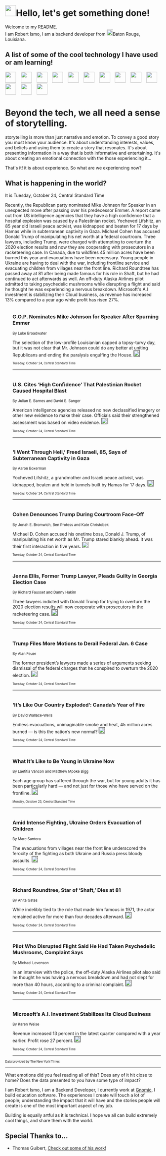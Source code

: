 <h1><img src="https://emojis.slackmojis.com/emojis/images/1643514375/3493/hot-coffee.gif?1643514375" width="35"/>Hello, let's get something done!</h1>

<p>Welcome to my README.<br/>
I am Robert Ismo, I am a backend developer from <img src="https://emojis.slackmojis.com/emojis/images/1638395689/50435/moulin_rouge.png?1638395689" width="20"/>Baton Rouge, Louisiana.</p>
<h2>A list of some of the cool technology I have used or am learning!</h2>
<p>
<img src="https://emojis.slackmojis.com/emojis/images/1643516091/21142/meow_bongotap.gif?1643516091" width="35" alt="">
<img src="https://img.shields.io/badge/Favorite%20Frontend%20Framework-SvelteKit-f83903" alt="">
<img src="https://img.shields.io/badge/Second%20Favorite-Vue-40b581" alt="">
<img src="https://img.shields.io/badge/Most%20Used%20Runtime-Nodejs-78b061" alt="">
<img src="https://emojis.slackmojis.com/emojis/images/1643517416/34482/fire.gif?1643517416" width="35" alt="">
<img src="https://img.shields.io/badge/Javascript%20But%20Better-Typescript-0078ca" alt="">
<img src="https://img.shields.io/badge/Favorite%20Language-Elixir-3e244d" alt="">
<img src="https://img.shields.io/badge/Containerize%20Everything-Docker-6ac9ef" alt="">
<img src="https://emojis.slackmojis.com/emojis/images/1643514596/5999/meow_party.gif?1643514596" width="35" alt="">
<img src="https://img.shields.io/badge/API%20Love%20Language-Graphql-de32a5" alt="">
<img src="https://img.shields.io/badge/Our%20Favorite%20Version%20Controller-Git-e94f33" alt="">
<img src="https://img.shields.io/badge/Favorite%20Database-Redis-d42d1d" alt="">
<img src="https://emojis.slackmojis.com/emojis/images/1643514559/5584/deployparrot.gif?1643514559" width="35" alt="">
<img src="https://img.shields.io/badge/Container%20Interstate-RabbitMQ-f66200" alt="">
<img src="https://img.shields.io/badge/Gotta%20Learn-Kubernetes-316adf" alt="">
<img src="https://img.shields.io/badge/Really%20Mature%20Now-WASM-654fef" alt="">
<img src="https://emojis.slackmojis.com/emojis/images/1666642497/61942/dance_vibe.gif?1666642497" width="35" alt="">
<img src="https://img.shields.io/badge/For%20My%20M1-ARM64-657d96" alt="">
<img src="https://img.shields.io/badge/Loving%20This%20So%20Much-TailwindCSS-17bcb5" alt="">
<img src="https://img.shields.io/badge/Cool%20Build%20Tool-Vite-f9cb24" alt="">
<img src="https://emojis.slackmojis.com/emojis/images/1669231376/62819/working-on-it.gif?1669231376" width="35" alt="">
<img src="https://img.shields.io/badge/Fun%20and%20Easy%20Database-MongoDB-5f8c49" alt="">
<img src="https://img.shields.io/badge/JS%20Life%20Support-NPM-c73737" alt="">
<img src="https://img.shields.io/badge/I%20Liked%20It-DynamoDB-0073b9" alt="">
<img src="https://emojis.slackmojis.com/emojis/images/1643514045/46/question.gif?1643514045" width="35" alt="">
<img src="https://img.shields.io/badge/cool-React-60d6f9" alt="">
<img src="https://img.shields.io/badge/Future%20Big%20Project-Lambda-f37e00" alt="">
<img src="https://img.shields.io/badge/NPM%20But%20Better-PNPM-f1aa07" alt="">
<img src="https://emojis.slackmojis.com/emojis/images/1643514943/9662/fbwow.gif?1643514943" width="35" alt="">
<img src="https://img.shields.io/badge/First%20Language-C-662079" alt="">
<img src="https://img.shields.io/badge/Where%20I%20Deploy%20Frontend-Vercel-000000" alt="">
<img src="https://img.shields.io/badge/Who%20Does%20not%20Want%20an%20App-Swift-f9492a" alt="">
<img src="https://emojis.slackmojis.com/emojis/images/1643514058/151/javascript.png?1643514058" width="35" alt="">
<img src="https://img.shields.io/badge/cool-Python-fbd542" alt="">
<img src="https://img.shields.io/badge/Favorite%20Something-Stripe-656cdc" alt="">
<img src="https://img.shields.io/badge/Of%20Course-HTML5-ed6327" alt="">
<img src="https://emojis.slackmojis.com/emojis/images/1660415405/60731/bomb.gif?1660415405" width="35" alt="">
<img src="https://img.shields.io/badge/hate-CSS-2964ec" alt="">
<img src="https://img.shields.io/badge/Learning-CircleCI-141215" alt="">
<img src="https://img.shields.io/badge/Learning-Rust-fbbb3b" alt="">
<img src="https://emojis.slackmojis.com/emojis/images/1660415397/60712/writing-hand.gif?1660415397" width="35" alt="">
<img src="https://img.shields.io/badge/Dev%20Browser%20of%20Choice-Firefox-cc4e26" alt="">
<img src="https://img.shields.io/badge/Recoverying%20From%20Windows-UNIX-1781e3" alt="">
<img src="https://img.shields.io/badge/LOVE-LogSeq-90c1c2" alt="">
<img src="https://emojis.slackmojis.com/emojis/images/1643514066/223/kirby.gif?1643514066" width="35" alt="">
<img src="https://img.shields.io/badge/Daily%20Driver-MacOS-e6e6e8" alt="">
<img src="https://img.shields.io/badge/Git%20Server-Github-000000" alt="">
<img src="https://img.shields.io/badge/enjoyable-EC2-f17428" alt="">
<img src="https://emojis.slackmojis.com/emojis/images/1643514239/2069/excited.gif?1643514239" width="35" alt="">
</p>
<h1>Beyond the tech, we all need a sense of storytelling.</h1>
<p>storytelling is more than just narrative and emotion. To convey a good story you must know your audience. It's about understanding interests, values, and beliefs and using them to create a story that resonates. It's about presenting information in a way that is both informative and entertaining. It's about creating an emotional connection with the those experiencing it...</p>
<p>That's it! it is about experience. So what are we experiencing now?</p>
<h2>What is happening in the world?</h2>
<p>It is Tuesday, October 24, Central Standard Time</p>
<p>
Recently, the Republican party nominated Mike Johnson for Speaker in an unexpected move after passing over his predecessor Emmer. A report came out from US intelligence agencies that they have a high confidence that a hospital explosion was caused by a Palestinian rocket. Yocheved Lifshitz, an 85 year old Israeli peace activist, was kidnapped and beaten for 17 days by Hamas while in subterranean captivity in Gaza. Michael Cohen has accused Donald Trump of manipulating his net worth at a federal courtroom. Three lawyers, including Trump, were charged with attempting to overturn the 2020 election results and now they are cooperating with prosecutors in a racketeering case. In Canada, due to wildfires 45 million acres have been burned this year and evacuations have been necessary. Young people in Ukraine are having to deal with the war, including frontline service and evacuating children from villages near the front line. Richard Roundtree has passed away at 81 after being made famous for his role in Shaft, but he had continued to act afterwards as well. An off-duty Alaska Airlines pilot admitted to taking psychedelic mushrooms while disrupting a flight and said he thought he was experiencing a nervous breakdown. Microsoft&#39;s A.I investment is stabilizing their Cloud business, as revenue has increased 13% compared to a year ago while profit has risen 27%.</p>
<ol>
<img src="https://img.shields.io/badge/-us-blue" alt="">
<h3>G.O.P. Nominates Mike Johnson for Speaker After Spurning Emmer</h3>
<sub>By Luke Broadwater</sub>
<p>The selection of the low-profile Louisianian capped a topsy-turvy day, but it was not clear that Mr. Johnson could do any better at uniting Republicans and ending the paralysis engulfing the House.  <a href=""><img src="https://developer.nytimes.com/files/poweredby_nytimes_30b.png?v=1583354208352" height="20"></a></p>
<sub><sub>Tuesday, October 24, Central Standard Time</sub></sub>
<hr/>
<img src="https://img.shields.io/badge/-us-blue" alt="">
<h3>U.S. Cites ‘High Confidence’ That Palestinian Rocket Caused Hospital Blast</h3>
<sub>By Julian E. Barnes and David E. Sanger</sub>
<p>American intelligence agencies released no new declassified imagery or other new evidence to make their case. Officials said their strengthened assessment was based on video evidence.  <a href=""><img src="https://developer.nytimes.com/files/poweredby_nytimes_30b.png?v=1583354208352" height="20"></a></p>
<sub><sub>Tuesday, October 24, Central Standard Time</sub></sub>
<hr/>
<img src="https://img.shields.io/badge/-world-blue" alt="">
<h3>‘I Went Through Hell,’ Freed Israeli, 85, Says of Subterranean Captivity in Gaza</h3>
<sub>By Aaron Boxerman</sub>
<p>Yocheved Lifshitz, a grandmother and Israeli peace activist, was kidnapped, beaten and held in tunnels built by Hamas for 17 days.  <a href=""><img src="https://developer.nytimes.com/files/poweredby_nytimes_30b.png?v=1583354208352" height="20"></a></p>
<sub><sub>Tuesday, October 24, Central Standard Time</sub></sub>
<hr/>
<img src="https://img.shields.io/badge/-nyregion-blue" alt="">
<h3>Cohen Denounces Trump During Courtroom Face-Off</h3>
<sub>By Jonah E. Bromwich, Ben Protess and Kate Christobek</sub>
<p>Michael D. Cohen accused his onetime boss, Donald J. Trump, of manipulating his net worth as Mr. Trump stared blankly ahead. It was their first interaction in five years.  <a href=""><img src="https://developer.nytimes.com/files/poweredby_nytimes_30b.png?v=1583354208352" height="20"></a></p>
<sub><sub>Tuesday, October 24, Central Standard Time</sub></sub>
<hr/>
<img src="https://img.shields.io/badge/-us-blue" alt="">
<h3>Jenna Ellis, Former Trump Lawyer, Pleads Guilty in Georgia Election Case</h3>
<sub>By Richard Fausset and Danny Hakim</sub>
<p>Three lawyers indicted with Donald Trump for trying to overturn the 2020 election results will now cooperate with prosecutors in the racketeering case.  <a href=""><img src="https://developer.nytimes.com/files/poweredby_nytimes_30b.png?v=1583354208352" height="20"></a></p>
<sub><sub>Tuesday, October 24, Central Standard Time</sub></sub>
<hr/>
<img src="https://img.shields.io/badge/-us-blue" alt="">
<h3>Trump Files More Motions to Derail Federal Jan. 6 Case</h3>
<sub>By Alan Feuer</sub>
<p>The former president’s lawyers made a series of arguments seeking dismissal of the federal charges that he conspired to overturn the 2020 election.  <a href=""><img src="https://developer.nytimes.com/files/poweredby_nytimes_30b.png?v=1583354208352" height="20"></a></p>
<sub><sub>Tuesday, October 24, Central Standard Time</sub></sub>
<hr/>
<img src="https://img.shields.io/badge/-magazine-blue" alt="">
<h3>‘It’s Like Our Country Exploded’: Canada’s Year of Fire</h3>
<sub>By David Wallace-Wells</sub>
<p>Endless evacuations, unimaginable smoke and heat, 45 million acres burned — is this the nation’s new normal?  <a href=""><img src="https://developer.nytimes.com/files/poweredby_nytimes_30b.png?v=1583354208352" height="20"></a></p>
<sub><sub>Tuesday, October 24, Central Standard Time</sub></sub>
<hr/>
<img src="https://img.shields.io/badge/-world-blue" alt="">
<h3>What It’s Like to Be Young in Ukraine Now</h3>
<sub>By Laetitia Vancon and Matthew Mpoke Bigg</sub>
<p>Each age group has suffered through the war, but for young adults it has been particularly hard — and not just for those who have served on the frontline.  <a href=""><img src="https://developer.nytimes.com/files/poweredby_nytimes_30b.png?v=1583354208352" height="20"></a></p>
<sub><sub>Monday, October 23, Central Standard Time</sub></sub>
<hr/>
<img src="https://img.shields.io/badge/-world-blue" alt="">
<h3>Amid Intense Fighting, Ukraine Orders Evacuation of Children</h3>
<sub>By Marc Santora</sub>
<p>The evacuations from villages near the front line underscored the ferocity of the fighting as both Ukraine and Russia press bloody assaults.  <a href=""><img src="https://developer.nytimes.com/files/poweredby_nytimes_30b.png?v=1583354208352" height="20"></a></p>
<sub><sub>Tuesday, October 24, Central Standard Time</sub></sub>
<hr/>
<img src="https://img.shields.io/badge/-arts-blue" alt="">
<h3>Richard Roundtree, Star of ‘Shaft,’ Dies at 81</h3>
<sub>By Anita Gates</sub>
<p>While indelibly tied to the role that made him famous in 1971, the actor remained active for more than four decades afterward.  <a href=""><img src="https://developer.nytimes.com/files/poweredby_nytimes_30b.png?v=1583354208352" height="20"></a></p>
<sub><sub>Tuesday, October 24, Central Standard Time</sub></sub>
<hr/>
<img src="https://img.shields.io/badge/-us-blue" alt="">
<h3>Pilot Who Disrupted Flight Said He Had Taken Psychedelic Mushrooms, Complaint Says</h3>
<sub>By Michael Levenson</sub>
<p>In an interview with the police, the off-duty Alaska Airlines pilot also said he thought he was having a nervous breakdown and had not slept for more than 40 hours, according to a criminal complaint.  <a href=""><img src="https://developer.nytimes.com/files/poweredby_nytimes_30b.png?v=1583354208352" height="20"></a></p>
<sub><sub>Tuesday, October 24, Central Standard Time</sub></sub>
<hr/>
<img src="https://img.shields.io/badge/-technology-blue" alt="">
<h3>Microsoft’s A.I. Investment Stabilizes Its Cloud Business</h3>
<sub>By Karen Weise</sub>
<p>Revenue increased 13 percent in the latest quarter compared with a year earlier. Profit rose 27 percent.  <a href=""><img src="https://developer.nytimes.com/files/poweredby_nytimes_30b.png?v=1583354208352" height="20"></a></p>
<sub><sub>Tuesday, October 24, Central Standard Time</sub></sub>
<hr/>
</ol>
<a href="https://developer.nytimes.com"><sub><sub>Data provided by The New York Times</sub></sub></a>
<hr/>
<p>What emotions did you feel reading all of this? Does any of it hit close to home? Does the data presented to you have some type of impact?</p>
<p>I am Robert Ismo, I am a Backend Developer, I currently work at <a href="https://gnomic.education/">Gnomic</a>, I build education software. The experiences I create will touch a lot of people; understanding the impact that it will have and the stories people will create is one of the most important aspect of my job.</p>
<p>Building is equally artful as it is technical. I hope we all can build extremely cool things, and share them with the world.</p>
<h2>Special Thanks to...</h2>
<ul>
<li>Thomas Guibert, <a href="https://github.com/thmsgbrt/thmsgbrt">Check out some of his work!</a></li>
</ul>